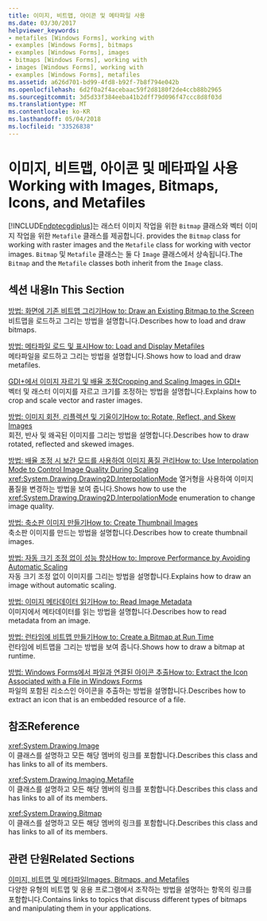 ```yaml
---
title: 이미지, 비트맵, 아이콘 및 메타파일 사용
ms.date: 03/30/2017
helpviewer_keywords:
- metafiles [Windows Forms], working with
- examples [Windows Forms], bitmaps
- examples [Windows Forms], images
- bitmaps [Windows Forms], working with
- images [Windows Forms], working with
- examples [Windows Forms], metafiles
ms.assetid: a626d701-bd99-4fd8-b92f-7b8f794e042b
ms.openlocfilehash: 6d2f0a2f4acebaac59f2d8180f2de4ccb88b2965
ms.sourcegitcommit: 3d5d33f384eeba41b2dff79d096f47ccc8d8f03d
ms.translationtype: MT
ms.contentlocale: ko-KR
ms.lasthandoff: 05/04/2018
ms.locfileid: "33526838"
---
```

# <a name="working-with-images-bitmaps-icons-and-metafiles"></a><span data-ttu-id="5e0c0-102">이미지, 비트맵, 아이콘 및 메타파일 사용</span><span class="sxs-lookup"><span data-stu-id="5e0c0-102">Working with Images, Bitmaps, Icons, and Metafiles</span></span>
[!INCLUDE[ndptecgdiplus](../../../../includes/ndptecgdiplus-md.md)]<span data-ttu-id="5e0c0-103">는 래스터 이미지 작업을 위한 `Bitmap` 클래스와 벡터 이미지 작업을 위한 `Metafile` 클래스를 제공합니다.</span><span class="sxs-lookup"><span data-stu-id="5e0c0-103"> provides the `Bitmap` class for working with raster images and the `Metafile` class for working with vector images.</span></span> <span data-ttu-id="5e0c0-104">`Bitmap` 및 `Metafile` 클래스는 둘 다 `Image` 클래스에서 상속됩니다.</span><span class="sxs-lookup"><span data-stu-id="5e0c0-104">The `Bitmap` and the `Metafile` classes both inherit from the `Image` class.</span></span>  
  
## <a name="in-this-section"></a><span data-ttu-id="5e0c0-105">섹션 내용</span><span class="sxs-lookup"><span data-stu-id="5e0c0-105">In This Section</span></span>  
 [<span data-ttu-id="5e0c0-106">방법: 화면에 기존 비트맵 그리기</span><span class="sxs-lookup"><span data-stu-id="5e0c0-106">How to: Draw an Existing Bitmap to the Screen</span></span>](../../../../docs/framework/winforms/advanced/how-to-draw-an-existing-bitmap-to-the-screen.md)  
 <span data-ttu-id="5e0c0-107">비트맵을 로드하고 그리는 방법을 설명합니다.</span><span class="sxs-lookup"><span data-stu-id="5e0c0-107">Describes how to load and draw bitmaps.</span></span>  
  
 [<span data-ttu-id="5e0c0-108">방법: 메타파일 로드 및 표시</span><span class="sxs-lookup"><span data-stu-id="5e0c0-108">How to: Load and Display Metafiles</span></span>](../../../../docs/framework/winforms/advanced/how-to-load-and-display-metafiles.md)  
 <span data-ttu-id="5e0c0-109">메타파일을 로드하고 그리는 방법을 설명합니다.</span><span class="sxs-lookup"><span data-stu-id="5e0c0-109">Shows how to load and draw metafiles.</span></span>  
  
 [<span data-ttu-id="5e0c0-110">GDI+에서 이미지 자르기 및 배율 조정</span><span class="sxs-lookup"><span data-stu-id="5e0c0-110">Cropping and Scaling Images in GDI+</span></span>](../../../../docs/framework/winforms/advanced/cropping-and-scaling-images-in-gdi.md)  
 <span data-ttu-id="5e0c0-111">벡터 및 래스터 이미지를 자르고 크기를 조정하는 방법을 설명합니다.</span><span class="sxs-lookup"><span data-stu-id="5e0c0-111">Explains how to crop and scale vector and raster images.</span></span>  
  
 [<span data-ttu-id="5e0c0-112">방법: 이미지 회전, 리플렉션 및 기울이기</span><span class="sxs-lookup"><span data-stu-id="5e0c0-112">How to: Rotate, Reflect, and Skew Images</span></span>](../../../../docs/framework/winforms/advanced/how-to-rotate-reflect-and-skew-images.md)  
 <span data-ttu-id="5e0c0-113">회전, 반사 및 왜곡된 이미지를 그리는 방법을 설명합니다.</span><span class="sxs-lookup"><span data-stu-id="5e0c0-113">Describes how to draw rotated, reflected and skewed images.</span></span>  
  
 [<span data-ttu-id="5e0c0-114">방법: 배율 조정 시 보간 모드를 사용하여 이미지 품질 관리</span><span class="sxs-lookup"><span data-stu-id="5e0c0-114">How to: Use Interpolation Mode to Control Image Quality During Scaling</span></span>](../../../../docs/framework/winforms/advanced/how-to-use-interpolation-mode-to-control-image-quality-during-scaling.md)  
 <span data-ttu-id="5e0c0-115"><xref:System.Drawing.Drawing2D.InterpolationMode> 열거형을 사용하여 이미지 품질을 변경하는 방법을 보여 줍니다.</span><span class="sxs-lookup"><span data-stu-id="5e0c0-115">Shows how to use the <xref:System.Drawing.Drawing2D.InterpolationMode> enumeration to change image quality.</span></span>  
  
 [<span data-ttu-id="5e0c0-116">방법: 축소판 이미지 만들기</span><span class="sxs-lookup"><span data-stu-id="5e0c0-116">How to: Create Thumbnail Images</span></span>](../../../../docs/framework/winforms/advanced/how-to-create-thumbnail-images.md)  
 <span data-ttu-id="5e0c0-117">축소판 이미지를 만드는 방법을 설명합니다.</span><span class="sxs-lookup"><span data-stu-id="5e0c0-117">Describes how to create thumbnail images.</span></span>  
  
 [<span data-ttu-id="5e0c0-118">방법: 자동 크기 조정 없이 성능 향상</span><span class="sxs-lookup"><span data-stu-id="5e0c0-118">How to: Improve Performance by Avoiding Automatic Scaling</span></span>](../../../../docs/framework/winforms/advanced/how-to-improve-performance-by-avoiding-automatic-scaling.md)  
 <span data-ttu-id="5e0c0-119">자동 크기 조정 없이 이미지를 그리는 방법을 설명합니다.</span><span class="sxs-lookup"><span data-stu-id="5e0c0-119">Explains how to draw an image without automatic scaling.</span></span>  
  
 [<span data-ttu-id="5e0c0-120">방법: 이미지 메타데이터 읽기</span><span class="sxs-lookup"><span data-stu-id="5e0c0-120">How to: Read Image Metadata</span></span>](../../../../docs/framework/winforms/advanced/how-to-read-image-metadata.md)  
 <span data-ttu-id="5e0c0-121">이미지에서 메타데이터를 읽는 방법을 설명합니다.</span><span class="sxs-lookup"><span data-stu-id="5e0c0-121">Describes how to read metadata from an image.</span></span>  
  
 [<span data-ttu-id="5e0c0-122">방법: 런타임에 비트맵 만들기</span><span class="sxs-lookup"><span data-stu-id="5e0c0-122">How to: Create a Bitmap at Run Time</span></span>](../../../../docs/framework/winforms/advanced/how-to-create-a-bitmap-at-run-time.md)  
 <span data-ttu-id="5e0c0-123">런타임에 비트맵을 그리는 방법을 보여 줍니다.</span><span class="sxs-lookup"><span data-stu-id="5e0c0-123">Shows how to draw a bitmap at runtime.</span></span>  
  
 [<span data-ttu-id="5e0c0-124">방법: Windows Forms에서 파일과 연결된 아이콘 추출</span><span class="sxs-lookup"><span data-stu-id="5e0c0-124">How to: Extract the Icon Associated with a File in Windows Forms</span></span>](../../../../docs/framework/winforms/advanced/how-to-extract-the-icon-associated-with-a-file-in-windows-forms.md)  
 <span data-ttu-id="5e0c0-125">파일의 포함된 리소스인 아이콘을 추출하는 방법을 설명합니다.</span><span class="sxs-lookup"><span data-stu-id="5e0c0-125">Describes how to extract an icon that is an embedded resource of a file.</span></span>  
  
## <a name="reference"></a><span data-ttu-id="5e0c0-126">참조</span><span class="sxs-lookup"><span data-stu-id="5e0c0-126">Reference</span></span>  
 <xref:System.Drawing.Image>  
 <span data-ttu-id="5e0c0-127">이 클래스를 설명하고 모든 해당 멤버의 링크를 포함합니다.</span><span class="sxs-lookup"><span data-stu-id="5e0c0-127">Describes this class and has links to all of its members.</span></span>  
  
 <xref:System.Drawing.Imaging.Metafile>  
 <span data-ttu-id="5e0c0-128">이 클래스를 설명하고 모든 해당 멤버의 링크를 포함합니다.</span><span class="sxs-lookup"><span data-stu-id="5e0c0-128">Describes this class and has links to all of its members.</span></span>  
  
 <xref:System.Drawing.Bitmap>  
 <span data-ttu-id="5e0c0-129">이 클래스를 설명하고 모든 해당 멤버의 링크를 포함합니다.</span><span class="sxs-lookup"><span data-stu-id="5e0c0-129">Describes this class and has links to all of its members.</span></span>  
  
## <a name="related-sections"></a><span data-ttu-id="5e0c0-130">관련 단원</span><span class="sxs-lookup"><span data-stu-id="5e0c0-130">Related Sections</span></span>  
 [<span data-ttu-id="5e0c0-131">이미지, 비트맵 및 메타파일</span><span class="sxs-lookup"><span data-stu-id="5e0c0-131">Images, Bitmaps, and Metafiles</span></span>](../../../../docs/framework/winforms/advanced/images-bitmaps-and-metafiles.md)  
 <span data-ttu-id="5e0c0-132">다양한 유형의 비트맵 및 응용 프로그램에서 조작하는 방법을 설명하는 항목의 링크를 포함합니다.</span><span class="sxs-lookup"><span data-stu-id="5e0c0-132">Contains links to topics that discuss different types of bitmaps and manipulating them in your applications.</span></span>
